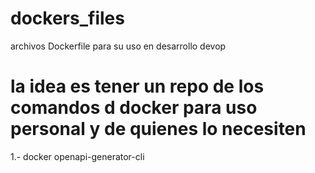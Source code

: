 # dockers_files
archivos Dockerfile para su uso en desarrollo devop


# la idea es tener un repo de los comandos d docker para uso personal y de quienes lo necesiten


1.-  docker openapi-generator-cli
